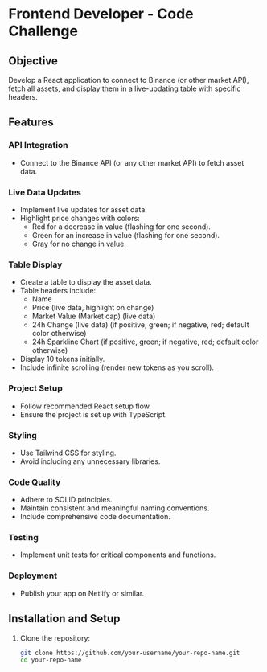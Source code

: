 # Frontend Developer - Code Challenge

## Objective
Develop a React application to connect to Binance (or other market API), fetch all assets, and display them in a live-updating table with specific headers.

## Features

### API Integration
- Connect to the Binance API (or any other market API) to fetch asset data.

### Live Data Updates
- Implement live updates for asset data.
- Highlight price changes with colors:
  - Red for a decrease in value (flashing for one second).
  - Green for an increase in value (flashing for one second).
  - Gray for no change in value.

### Table Display
- Create a table to display the asset data.
- Table headers include:
  - Name
  - Price (live data, highlight on change)
  - Market Value (Market cap) (live data)
  - 24h Change (live data) (if positive, green; if negative, red; default color otherwise)
  - 24h Sparkline Chart (if positive, green; if negative, red; default color otherwise)
- Display 10 tokens initially.
- Include infinite scrolling (render new tokens as you scroll).

### Project Setup
- Follow recommended React setup flow.
- Ensure the project is set up with TypeScript.

### Styling
- Use Tailwind CSS for styling.
- Avoid including any unnecessary libraries.

### Code Quality
- Adhere to SOLID principles.
- Maintain consistent and meaningful naming conventions.
- Include comprehensive code documentation.

### Testing
- Implement unit tests for critical components and functions.

### Deployment
- Publish your app on Netlify or similar.

## Installation and Setup

1. Clone the repository:
   ```bash
   git clone https://github.com/your-username/your-repo-name.git
   cd your-repo-name

